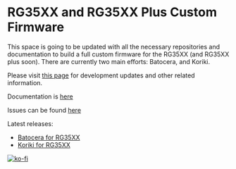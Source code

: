 # RG35XX and RG35XX Plus Custom Firmware

This space is going to be updated with all the necessary repositories and documentation to build a full custom firmware for the RG35XX (and RG35XX plus soon). There are currently two main efforts: Batocera, and Koriki.

Please visit [this page](https://ko-fi.com/acmeplus) for development updates and other related information.

Documentation is [here](https://rg35xx-cfw.github.io)

Issues can be found [here](https://github.com/rg35xx-cfw/rg35xx-cfw.github.io/issues)

Latest releases: 
* [Batocera for RG35XX](https://github.com/rg35xx-cfw/rg35xx-cfw.github.io/releases/latest)
* [Koriki for RG35XX](https://github.com/rg35xx-cfw/Koriki/releases/latest)

[![ko-fi](https://ko-fi.com/img/githubbutton_sm.svg)](https://ko-fi.com/A0A1J951S)
